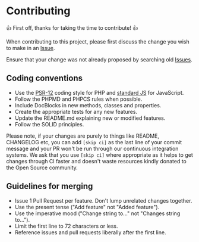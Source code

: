# Contributing

👍 First off, thanks for taking the time to contribute! 👍

When contributing to this project, please first discuss the change you wish to make in an [Issue](https://github.com/enricodias/emailValidator/issues/new).

Ensure that your change was not already proposed by searching old [Issues](https://github.com/enricodias/emailValidator/issues).

## Coding conventions

-   Use the [PSR-12](https://www.php-fig.org/psr/psr-12/) coding style for PHP and [standard JS](https://standardjs.com/) for JavaScript.
-   Follow the PHPMD and PHPCS rules when possible.
-   Include DocBlocks in new methods, classes and properties.
-   Create the appropriate tests for any new features.
-   Update the README.md explaining new or modified features.
-   Follow the SOLID principles.

Please note, if your changes are purely to things like README, CHANGELOG etc, you can add ```[skip ci]``` as the last line of your commit message and your PR won't be run through our continuous integration systems. We ask that you use ```[skip ci]``` where appropriate as it helps to get changes through CI faster and doesn't waste resources kindly donated to the Open Source community.

## Guidelines for merging

-   Issue 1 Pull Request per feature. Don't lump unrelated changes together.
-   Use the present tense ("Add feature" not "Added feature").
-   Use the imperative mood ("Change string to..." not "Changes string to...").
-   Limit the first line to 72 characters or less.
-   Reference issues and pull requests liberally after the first line.
